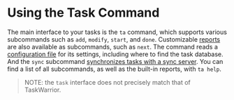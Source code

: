# Using the Task Command

The main interface to your tasks is the `ta` command, which supports various subcommands such as `add`, `modify`, `start`, and `done`.
Customizable [reports](./reports.md) are also available as subcommands, such as `next`.
The command reads a [configuration file](./config-file.md) for its settings, including where to find the task database.
And the `sync` subcommand [synchronizes tasks with a sync server](./task-sync.md).
You can find a list of all subcommands, as well as the built-in reports, with `ta help`.

> NOTE: the `task` interface does not precisely match that of TaskWarrior.
